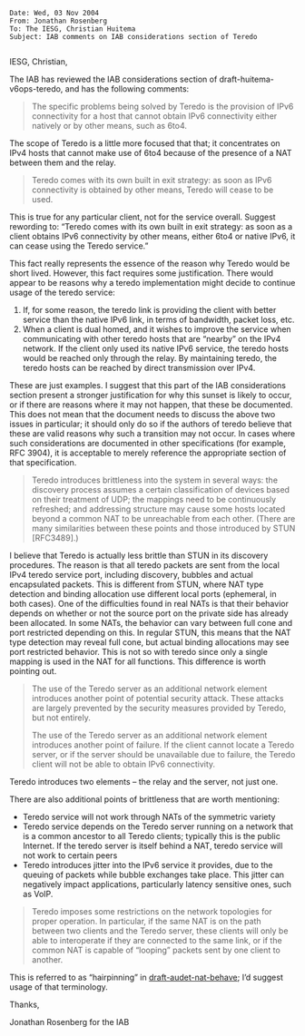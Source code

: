 

```
Date: Wed, 03 Nov 2004 
From: Jonathan Rosenberg 
To: The IESG, Christian Huitema 
Subject: IAB comments on IAB considerations section of Teredo


```

IESG, Christian,


The IAB has reviewed the IAB considerations section of draft-huitema-v6ops-teredo, and has the following comments:



> The specific problems being solved by Teredo is the provision of IPv6 connectivity for a host that cannot obtain IPv6 connectivity either natively or by other means, such as 6to4.
> 
> 


The scope of Teredo is a little more focused that that; it concentrates on IPv4 hosts that cannot make use of 6to4 because of the presence of a NAT between them and the relay.



> Teredo comes with its own built in exit strategy: as soon as IPv6 connectivity is obtained by other means, Teredo will cease to be used.
> 
> 


This is true for any particular client, not for the service overall. Suggest rewording to: “Teredo comes with its own built in exit strategy: as soon as a client obtains IPv6 connectivity by other means, either 6to4 or native IPv6, it can cease using the Teredo service.”


This fact really represents the essence of the reason why Teredo would be short lived. However, this fact requires some justification. There would appear to be reasons why a teredo implementation might decide to continue usage of the teredo service:


1. If, for some reason, the teredo link is providing the client with better service than the native IPv6 link, in terms of bandwidth, packet loss, etc.
2. When a client is dual homed, and it wishes to improve the service when communicating with other teredo hosts that are “nearby” on the IPv4 network. If the client only used its native IPv6 service, the teredo hosts would be reached only through the relay. By maintaining teredo, the teredo hosts can be reached by direct transmission over IPv4.


These are just examples. I suggest that this part of the IAB considerations section present a stronger justification for why this sunset is likely to occur, or if there are reasons where it may not happen, that these be documented. This does not mean that the document needs to discuss the above two issues in particular; it should only do so if the authors of teredo believe that these are valid reasons why such a transition may not occur. In cases where such considerations are documented in other specifications (for example, RFC 3904), it is acceptable to merely reference the appropriate section of that specification.



> Teredo introduces brittleness into the system in several ways: the discovery process assumes a certain classification of devices based on their treatment of UDP; the mappings need to be continuously refreshed; and addressing structure may cause some hosts located beyond a common NAT to be unreachable from each other. (There are many similarities between these points and those introduced by STUN [RFC3489].)
> 
> 


I believe that Teredo is actually less brittle than STUN in its discovery procedures. The reason is that all teredo packets are sent from the local IPv4 teredo service port, including discovery, bubbles and actual encapsulated packets. This is different from STUN, where NAT type detection and binding allocation use different local ports (ephemeral, in both cases). One of the difficulties found in real NATs is that their behavior depends on whether or not the source port on the private side has already been allocated. In some NATs, the behavior can vary between full cone and port restricted depending on this. In regular STUN, this means that the NAT type detection may reveal full cone, but actual binding allocations may see port restricted behavior. This is not so with teredo since only a single mapping is used in the NAT for all functions. This difference is worth pointing out.



> The use of the Teredo server as an additional network element introduces another point of potential security attack. These attacks are largely prevented by the security measures provided by Teredo, but not entirely.
> 
> 
> The use of the Teredo server as an additional network element introduces another point of failure. If the client cannot locate a Teredo server, or if the server should be unavailable due to failure, the Teredo client will not be able to obtain IPv6 connectivity.
> 
> 


Teredo introduces two elements – the relay and the server, not just one.


There are also additional points of brittleness that are worth mentioning:


* Teredo service will not work through NATs of the symmetric variety
* Teredo service depends on the Teredo server running on a network that is a common ancestor to all Teredo clients; typically this is the public Internet. If the teredo server is itself behind a NAT, teredo service will not work to certain peers
* Teredo introduces jitter into the IPv6 service it provides, due to the queuing of packets while bubble exchanges take place. This jitter can negatively impact applications, particularly latency sensitive ones, such as VoIP.



> Teredo imposes some restrictions on the network topologies for proper operation. In particular, if the same NAT is on the path between two clients and the Teredo server, these clients will only be able to interoperate if they are connected to the same link, or if the common NAT is capable of “looping” packets sent by one client to another.
> 
> 


This is referred to as “hairpinning” in [draft-audet-nat-behave](http://www.ietf.org/internet-drafts/draft-audet-nat-behave-00.txt); I’d suggest usage of that terminology.


Thanks,  

Jonathan Rosenberg for the IAB


